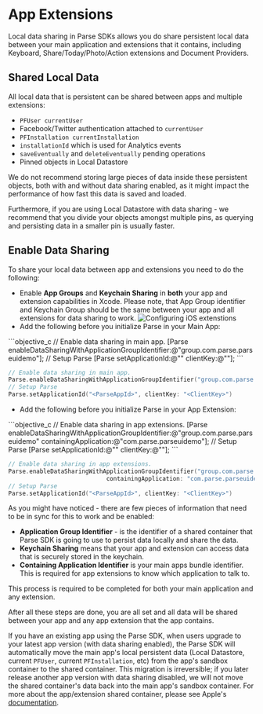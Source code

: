 # App Extensions

Local data sharing in Parse SDKs allows you do share persistent local data between your main application and extensions that it contains, including Keyboard, Share/Today/Photo/Action extensions and Document Providers.

## Shared Local Data

All local data that is persistent can be shared between apps and multiple extensions:

*  `PFUser currentUser`
*  Facebook/Twitter authentication attached to `currentUser`
*  `PFInstallation currentInstallation`
*  `installationId` which is used for Analytics events
*  `saveEventually` and `deleteEventually` pending operations
*  Pinned objects in Local Datastore

We do not recommend storing large pieces of data inside these persistent objects, both with and without data sharing enabled, as it might impact the performance of how fast this data is saved and loaded.

Furthermore, if you are using Local Datastore with data sharing - we recommend that you divide your objects amongst multiple pins, as querying and persisting data in a smaller pin is usually faster.

## Enable Data Sharing

To share your local data between app and extensions you need to do the following:

*   Enable **App Groups** and **Keychain Sharing** in **both** your app and extension capabilities in Xcode.
    Please note, that App Group identifier and Keychain Group should be the same between your app and all extensions for data sharing to work.
    <img alt="Configuring iOS extenstions" data-echo="{{ '/assets/images/extensions_capabilities.png' | prepend: site.baseurl }}"/>
*   Add the following before you initialize Parse in your Main App:

<div class="language-toggle" markdown="1">
```objective_c
// Enable data sharing in main app.
[Parse enableDataSharingWithApplicationGroupIdentifier:@"group.com.parse.parseuidemo"];
// Setup Parse
[Parse setApplicationId:@"<ParseAppId>" clientKey:@"<ClientKey>"];
```

```swift
// Enable data sharing in main app.
Parse.enableDataSharingWithApplicationGroupIdentifier("group.com.parse.parseuidemo")
// Setup Parse
Parse.setApplicationId("<ParseAppId>", clientKey: "<ClientKey>")
```
</div>

*   Add the following before you initialize Parse in your App Extension:

<div class="language-toggle" markdown="1">
```objective_c
// Enable data sharing in app extensions.
[Parse enableDataSharingWithApplicationGroupIdentifier:@"group.com.parse.parseuidemo"
                                 containingApplication:@"com.parse.parseuidemo"];
// Setup Parse
[Parse setApplicationId:@"<ParseAppId>" clientKey:@"<ClientKey>"];
```

```swift
// Enable data sharing in app extensions.
Parse.enableDataSharingWithApplicationGroupIdentifier("group.com.parse.parseuidemo",
                            containingApplication: "com.parse.parseuidemo")
// Setup Parse
Parse.setApplicationId("<ParseAppId>", clientKey: "<ClientKey>")
```
</div>


As you might have noticed - there are few pieces of information that need to be in sync for this to work and be enabled:

*   **Application Group Identifier** - is the identifier of a shared container that Parse SDK is going to use to persist data locally and share the data.
*   **Keychain Sharing** means that your app and extension can access data that is securely stored in the keychain.
*   **Containing Application Identifier** is your main apps bundle identifier. This is required for app extensions to know which application to talk to.

This process is required to be completed for both your main application and any extension.

After all these steps are done, you are all set and all data will be shared between your app and any app extension that the app contains.

If you have an existing app using the Parse SDK, when users upgrade to your latest app version (with data sharing enabled), the Parse SDK will automatically move the main app's local persistent data (Local Datastore, current `PFUser`, current `PFInstallation`, etc) from the app's sandbox container to the shared container.
This migration is irreversible; if you later release another app version with data sharing disabled,
we will not move the shared container's data back into the main app's sandbox container.
For more about the app/extension shared container, please see Apple's [documentation](https://developer.apple.com/library/ios/documentation/General/Conceptual/ExtensibilityPG/ExtensionScenarios.html#//apple_ref/doc/uid/TP40014214-CH21-SW6).
